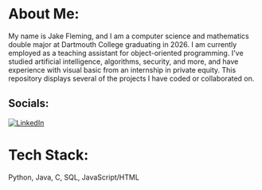 # About Me:
My name is Jake Fleming, and I am a computer science and mathematics double major at Dartmouth College graduating in 2026. I am currently employed as a teaching assistant for object-oriented programming. I've studied artificial intelligence, algorithms, security, and more, and have experience with visual basic from an internship in private equity. This repository displays several of the projects I have coded or collaborated on.


## Socials:
[![LinkedIn](https://img.shields.io/badge/LinkedIn-%230077B5.svg?logo=linkedin&logoColor=white)](https://linkedin.com/in/jake-fleming-02824a25a/) 

# Tech Stack:
Python, Java, C, SQL, JavaScript/HTML
